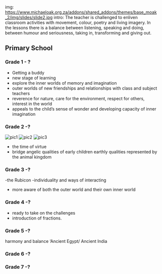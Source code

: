 img: https://www.michaeloak.org.za/addons/shared_addons/themes/base_moak_2/img/slides/slide2.jpg
intro: The teacher is challenged to enliven classroom activities with movement, colour, poetry and living imagery. In the lessons there is a balance between listening, speaking and doing, between humour and seriousness, taking in, transforming and giving out.



## Primary School 


### Grade 1 - ?
- Getting a buddy
- new stage of learning
- explore the inner worlds of memory and imagination
- outer worlds of new friendships and relationships with class and subject teachers
- reverence for nature, care for the environment, respect for others, interest in the world 
- appeals to the child’s sense of wonder and developing capacity of inner imagination

### Grade 2 -?

![pic1](https://www.michaeloak.org.za/files/thumb/8f224530785203d/90/90)
![pic2](https://www.michaeloak.org.za/files/thumb/39539f4f7d530c9/90/90)
![pic3](https://www.michaeloak.org.za/files/thumb/805249990481b39/90/90)
- the time of virtue
- bridge angelic qualities of early children earthly qualities represented by the animal kingdom

### Grade 3 -?
-the Rubicon
-individuality and ways of interacting 
- more aware of both the outer world and their own inner world

### Grade 4 -?
- ready to take on the challenges
-  introduction of fractions.

### Grade 5 -?
harmony and balance
‘Ancient Egypt/ Ancient India

### Grade 6 -?

### Grade 7 -?


